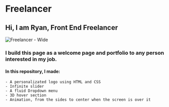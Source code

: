 # Freelancer

## Hi, I am Ryan, Front End Freelancer

![Freelancer - Wide](https://i.ibb.co/TW2PgDq/a-Freela-Wide.jpg)

### I build this page as a welcome page and portfolio to any person interested in my job.

#### In this repository, I made:
    - A personalizated logo using HTML and CSS
    - Infinite slider
    - A fluid Dropdown menu
    - 3D hover section  
    - Animation, from the sides to center when the screen is over it 

